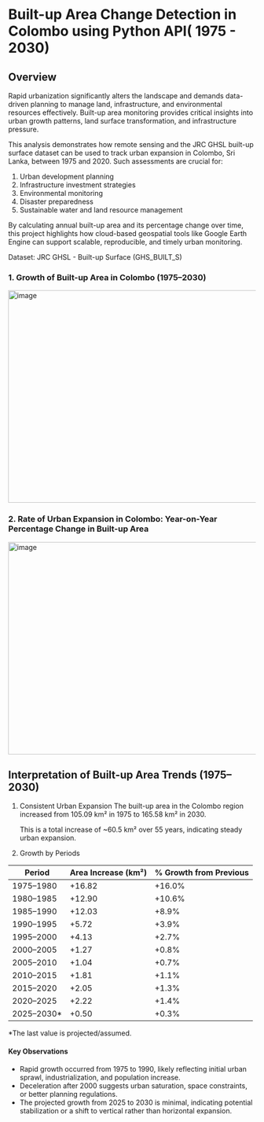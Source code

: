 # Built-up Area Change Detection in Colombo using Python API( 1975 - 2030) 

## Overview
Rapid urbanization significantly alters the landscape and demands data-driven planning to manage land, infrastructure, and environmental resources effectively. Built-up area monitoring provides critical insights into urban growth patterns, land surface transformation, and infrastructure pressure.

This analysis demonstrates how remote sensing and the JRC GHSL built-up surface dataset can be used to track urban expansion in Colombo, Sri Lanka, between 1975 and 2020. 
Such assessments are crucial for:
1. Urban development planning
2. Infrastructure investment strategies
3. Environmental monitoring
4. Disaster preparedness
5. Sustainable water and land resource management

By calculating annual built-up area and its percentage change over time, this project highlights how cloud-based geospatial tools like Google Earth Engine can support scalable, reproducible, and timely urban monitoring.



Dataset: JRC GHSL - Built-up Surface (GHS_BUILT_S)


### 1. Growth of Built-up Area in Colombo (1975–2030)
 <img width="569" height="432" alt="image" src="https://github.com/user-attachments/assets/07988992-da34-4c01-b86a-76503c28c822" />

### 2. Rate of Urban Expansion in Colombo: Year-on-Year Percentage Change in Built-up Area
 <img width="560" height="432" alt="image" src="https://github.com/user-attachments/assets/68e895b9-961b-41c1-9eaf-a59d1526a86b" />

## Interpretation of Built-up Area Trends (1975–2030)
1. Consistent Urban Expansion
  The built-up area in the Colombo region increased from 105.09 km² in 1975 to 165.58 km² in 2030.

    This is a total increase of ~60.5 km² over 55 years, indicating steady urban expansion.

2. Growth by Periods

| Period      | Area Increase (km²) | % Growth from Previous |
| ----------- | ------------------- | ---------------------- |
| 1975–1980   | +16.82              | +16.0%                 |
| 1980–1985   | +12.90              | +10.6%                 |
| 1985–1990   | +12.03              | +8.9%                  |
| 1990–1995   | +5.72               | +3.9%                  |
| 1995–2000   | +4.13               | +2.7%                  |
| 2000–2005   | +1.27               | +0.8%                  |
| 2005–2010   | +1.04               | +0.7%                  |
| 2010–2015   | +1.81               | +1.1%                  |
| 2015–2020   | +2.05               | +1.3%                  |
| 2020–2025   | +2.22               | +1.4%                  |
| 2025–2030\* | +0.50               | +0.3%                  |
*The last value is projected/assumed.

#### Key Observations
- Rapid growth occurred from 1975 to 1990, likely reflecting initial urban sprawl, industrialization, and population increase.
- Deceleration after 2000 suggests urban saturation, space constraints, or better planning regulations.
- The projected growth from 2025 to 2030 is minimal, indicating potential stabilization or a shift to vertical rather than horizontal expansion.






